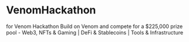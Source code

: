 # VenomHackathon
for Venom Hackathon Build on Venom and compete for a $225,000 prize pool - Web3, NFTs &amp; Gaming | DeFi &amp; Stablecoins | Tools &amp; Infrastructure
